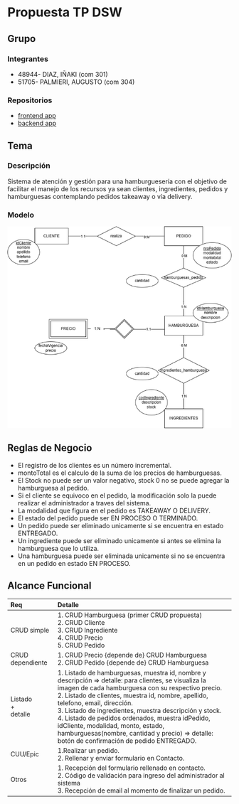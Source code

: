 # Propuesta TP DSW

## Grupo
### Integrantes
* 48944- DIAZ, IÑAKI (com 301)
* 51705- PALMIERI, AUGUSTO (com 304)

### Repositorios
* [frontend app](https://github.com/AugustoPalmieri/DSW-frontend)
* [backend app](https://github.com/AugustoPalmieri/DSW-backend)


## Tema
### Descripción
Sistema de atención y gestión para una hamburguesería con el objetivo de  facilitar el manejo de los recursos ya sean clientes, ingredientes, pedidos y hamburguesas contemplando pedidos takeaway o vía delivery.

### Modelo
![](https://github.com/AugustoPalmieri/DSW2024-DIAZ-COSTAMAGNA-PALMIERI/blob/main/DERDSWFINAL.drawio.png)

## Reglas de Negocio

* El registro de los clientes es un número incremental.
* montoTotal es el calculo de la suma de los precios de hamburguesas.
* El Stock no puede ser un valor negativo, stock 0 no se puede agregar la hamburguesa al pedido.
* Si el cliente se equivoco en el pedido, la modificación solo la puede realizar el administrador a traves del sistema.
* La modalidad que figura en el pedido es TAKEAWAY O DELIVERY.
* El estado del pedido puede ser EN PROCESO O TERMINADO.
* Un pedido puede ser eliminado unicamente si se encuentra en estado ENTREGADO.
* Un ingrediente puede ser eliminado unicamente si antes se elimina la hamburguesa que lo utiliza.
* Una hamburguesa puede ser eliminada unicamente si no se encuentra en un pedido en estado EN PROCESO.


## Alcance Funcional 


|Req|Detalle|
|:-|:-|
|CRUD simple|1. CRUD Hamburguesa (primer CRUD propuesta)<br>2. CRUD Cliente<br>3. CRUD Ingrediente <br>4. CRUD Precio <br>5. CRUD Pedido |
|CRUD dependiente|1. CRUD Precio {depende de} CRUD Hamburguesa <br>2. CRUD Pedido {depende de} CRUD Hamburguesa |
|Listado<br>+<br>detalle| 1. Listado de hamburguesas, muestra id, nombre y descripción => detalle: para clientes, se visualiza la imagen de cada hamburguesa con su respectivo precio. <br> 2. Listado de clientes, muestra id, nombre, apellido, telefono, email, dirección. <br> 3. Listado de ingredientes, muestra descripción y stock. <br> 4. Listado de pedidos ordenados, muestra idPedido, idCliente, modalidad, monto, estado, hamburguesas(nombre, cantidad y precio) => detalle: botón de confirmación de pedido ENTREGADO. |
|CUU/Epic|1.Realizar un pedido. <br>2. Rellenar y enviar formulario en Contacto. |
|Otros|1. Recepción del formulario rellenado en contacto. <br> 2. Código de validación para ingreso del administrador al sistema <br> 3. Recepción de email al momento de finalizar un pedido. |


